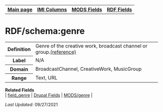 <!DOCTYPE html>
<html>

<body>
<table style="width:100%">
  <tr>
    <th><a href="index.md">Main page</a></th>
	<th><a href="IMI.md">IMI Columns</a></th>
    <th><a href="MODS.md">MODS Fields</a></th>
    <th><a href="RDF.md">RDF Fields</a></th>
  </tr>
</table>
<h1>RDF/schema:genre</h1>
<table>
<tr>
	<th>Definition</th>
	<td>Genre of the creative work, broadcast channel or group.<a href="https://schema.org/genre">(reference)</a></td>
</tr>
<tr>
	<th>Label</th>
	<td>N/A</td>
</tr>
<tr>
	<th>Domain</th>
	<td>BroadcastChannel, CreativeWork, MusicGroup</td>
</tr>
<tr>
	<th>Range</th>
	<td>Text, URL</td>
</tr>
</table>
<dl>
	<dt><b>Related Fields</b></dt>
		| <a href="field_genre.md">field_genre</a> | 
		<a href="DrupalFields.md">Drupal Fields</a> | 
		<a href="mods.genre.md" >MODS/genre</a> |
</dl>
<p><i>Last Updated: </i>09/27/2021</p>
</body>
</html>